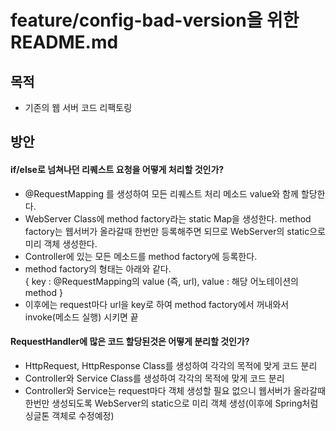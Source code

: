 # feature/config-bad-version을 위한 README.md
## 목적
* 기존의 웹 서버 코드 리팩토링

## 방안
#### if/else로 넘쳐나던 리퀘스트 요청을 어떻게 처리할 것인가? <br/>
 * @RequestMapping 를 생성하여 모든 리퀘스트 처리 메소드 value와 함께 할당한다. <br/>
 * WebServer Class에 method factory라는 static Map을 생성한다. method factory는 웹서버가 올라갈때 한번만 등록해주면 되므로 WebServer의 static으로 미리 객체 생성한다.<br/>
 * Controller에 있는 모든 메소드를 method factory에 등록한다. <br/>
 * method factory의 형태는 아래와 같다. <br/>
 { key : @RequestMapping의 value (즉, url), value : 해당 어노테이션의 method } <br/>
 * 이후에는 request마다 url을 key로 하여 method factory에서 꺼내와서 invoke(메소드 실행) 시키면 끝 <br/>
 
#### RequestHandler에 많은 코드 할당된것은 어떻게 분리할 것인가? <br/>
 * HttpRequest, HttpResponse Class를 생성하여 각각의 목적에 맞게 코드 분리
 * Controller와 Service Class를 생성하여 각각의 목적에 맞게 코드 분리
 * Controller와 Service는 request마다 객체 생성할 필요 없으니 웹서버가 올라갈때 한번만 생성되도록 WebServer의 static으로 미리 객체 생성(이후에 Spring처럼 싱글톤 객체로 수정예정) 